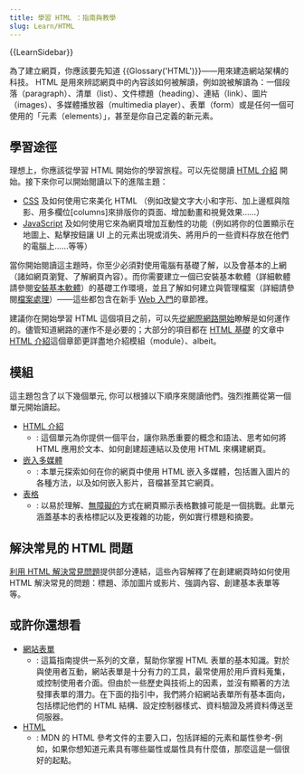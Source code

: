 ```yaml
---
title: 學習 HTML ：指南與教學
slug: Learn/HTML
---
```


{{LearnSidebar}}

為了建立網頁，你應該要先知道 {{Glossary('HTML')}}——用來建造網站架構的科技。 HTML 是用來辨認網頁中的內容該如何被解讀，例如說被解讀為：一個段落（paragraph）、清單（list）、文件標題（heading）、連結（link）、圖片（images）、多媒體播放器（multimedia player）、表單（form）或是任何一個可使用的「元素（elements）」，甚至是你自己定義的新元素。

## 學習途徑

理想上，你應該從學習 HTML 開始你的學習旅程。可以先從閱讀 [HTML 介紹](/zh-TW/docs/Learn/HTML/Introduction_to_HTML) 開始。接下來你可以開始閱讀以下的進階主題：

- [CSS](/zh-TW/docs/Learn/CSS) 及如何使用它來美化 HTML （例如改變文字大小和字形、加上邊框與陰影、用多欄位\[columns]來排版你的頁面、增加動畫和視覺效果……）
- [JavaScript](/zh-TW/docs/Learn/JavaScript) 及如何使用它來為網頁增加互動性的功能（例如將你的位置顯示在地圖上、點擊按鈕讓 UI 上的元素出現或消失、將用戶的一些資料存放在他們的電腦上……等等）

當你開始閱讀這主題時，你至少必須對使用電腦有基礎了解，以及會基本的上網（諸如網頁瀏覽、了解網頁內容）。而你需要建立一個已安裝基本軟體（詳細軟體請參閱[安裝基本軟體](/zh-TW/docs/Learn/Getting_started_with_the_web/Installing_basic_software)）的基礎工作環境，並且了解如何建立與管理檔案（詳細請參閱[檔案處理](/zh-TW/docs/Learn/Getting_started_with_the_web/Dealing_with_files)）——這些都包含在新手 [Web 入門](/zh-TW/docs/Learn/Getting_started_with_the_web)的章節裡。

建議你在開始學習 HTML 這個項目之前，可以先[從網際網路開始](/zh-TW/docs/Learn/Getting_started_with_the_web)瞭解是如何運作的。儘管知道網路的運作不是必要的；大部分的項目都在 [HTML 基礎](/zh-TW/docs/Learn/Getting_started_with_the_web/HTML_basics) 的文章中 [HTML 介紹](/zh-TW/docs/Learn/HTML/Introduction_to_HTML)這個章節更詳盡地介紹模組（module）、albeit。

## 模組

這主題包含了以下幾個單元, 你可以根據以下順序來閱讀他們。強烈推薦從第一個單元開始讀起。

- [HTML 介紹](/zh-TW/docs/Learn/HTML/Introduction_to_HTML)
  - : 這個單元為你提供一個平台，讓你熟悉重要的概念和語法、思考如何將 HTML 應用於文本、如何創建超連結以及使用 HTML 來構建網頁。
- [嵌入多媒體](/zh-TW/docs/Learn/HTML/Multimedia_and_embedding)
  - : 本單元探索如何在你的網頁中使用 HTML 嵌入多媒體，包括置入圖片的各種方法，以及如何嵌入影片，音檔甚至其它網頁。
- [表格](/zh-TW/docs/Learn/HTML/Tables)
  - : 以易於理解、[無障礙的](/zh-TW/docs/Glossary/Accessibility)方式在網頁顯示表格數據可能是一個挑戰。此單元涵蓋基本的表格標記以及更複雜的功能，例如實行標題和摘要。

## 解決常見的 HTML 問題

[利用 HTML 解決常見問題](/zh-TW/docs/Learn/HTML/Howto)提供部分連結，這些內容解釋了在創建網頁時如何使用 HTML 解決常見的問題：標題、添加圖片或影片、強調內容、創建基本表單等等。

## 或許你還想看

- [網站表單](/zh-TW/docs/Learn/Forms)
  - : 這篇指南提供一系列的文章，幫助你掌握 HTML 表單的基本知識。對於與使用者互動，網站表單是十分有力的工具，最常使用於用戶資料蒐集，或控制使用者介面。但由於一些歷史與技術上的因素，並沒有顯著的方法發揮表單的潛力。在下面的指引中，我們將介紹網站表單所有基本面向，包括標記他們的 HTML 結構、設定控制器樣式、資料驗證及將資料傳送至伺服器。
- [HTML](/zh-TW/docs/Web/HTML)
  - : MDN 的 HTML 參考文件的主要入口，包括詳細的元素和屬性參考-例如，如果你想知道元素具有哪些屬性或屬性具有什麼值，那麼這是一個很好的起點。
